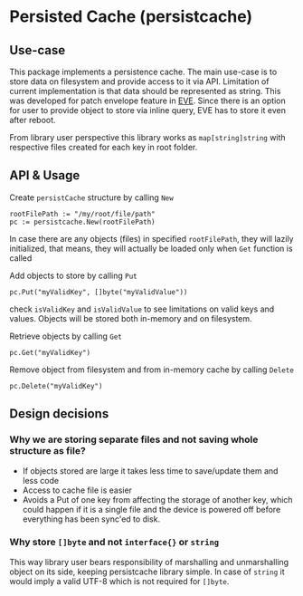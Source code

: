 # Persisted Cache (persistcache)

## Use-case

This package implements a persistence cache. The main use-case is to store data on filesystem and
provide access to it via API. Limitation of current implementation is that data should be represented
as string. This was developed for patch envelope feature in [EVE](https://github.com/lf-edge/eve/blob/master/docs/PATCH-ENVELOPES.md). Since there is an option for
user to provide object to store via inline query, EVE has to store it even after reboot.

From library user perspective this library works as `map[string]string` with respective files created for each key in root folder.

## API & Usage

Create `persistCache` structure by calling `New`

```golang
rootFilePath := "/my/root/file/path"
pc := persistcache.New(rootFilePath)
```

In case there are any objects (files) in specified `rootFilePath`, they will lazily initialized,
that means, they will actually be loaded only when `Get` function is called

Add objects to store by calling `Put`

```golang
pc.Put("myValidKey", []byte("myValidValue"))
```

check `isValidKey` and `isValidValue` to see limitations on valid keys and values.
Objects will be stored both in-memory and on filesystem.

Retrieve objects by calling `Get`

```golang
pc.Get("myValidKey")
```

Remove object from filesystem and from in-memory cache by calling `Delete`

```golang
pc.Delete("myValidKey")
```

## Design decisions

### Why we are storing separate files and not saving whole structure as file?

+ If objects stored are large it takes less time to save/update them and less code
+ Access to cache file is easier
+ Avoids a Put of one key from affecting the storage of another key, which could happen if it is a single file and the device is powered off before everything has been sync'ed to disk.

### Why store `[]byte` and not `interface{}` or `string`

This way library user bears responsibility of marshalling and unmarshalling object on its side, keeping persistcache library simple. In case of `string` it would imply a valid UTF-8 which is not required for `[]byte`.

